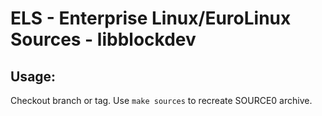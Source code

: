 # ELS - Enterprise Linux/EuroLinux Sources - libblockdev
 
## Usage:
  Checkout branch or tag. Use `make sources` to recreate  SOURCE0 archive.
